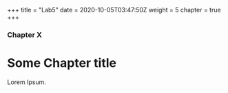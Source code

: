 +++
title = "Lab5"
date = 2020-10-05T03:47:50Z
weight = 5
chapter = true
+++

### Chapter X

# Some Chapter title

Lorem Ipsum.